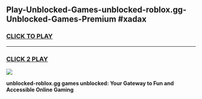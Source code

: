 
## Play-Unblocked-Games-unblocked-roblox.gg-Unblocked-Games-Premium #xadax
<h3>
<a href="https://premium.freeplayer.one?title=unblocked-roblox.gg&ref=12M">CLICK TO PLAY</a></h3>
<hr>

<h3>
<a href="https://premium.freeplayer.one?title=unblocked-roblox.gg&ref=12M">CLICK 2 PLAY</a>
  
</h3>

<a href="https://premium.freeplayer.one?title=unblocked-roblox.gg&ref=12M"><img src="https://clearcache.store/games.png"></a>


**unblocked-roblox.gg games unblocked: Your Gateway to Fun and Accessible Online Gaming**
